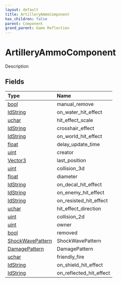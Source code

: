 ```yaml
---
layout: default
title: ArtilleryAmmoComponent
has_children: false
parent: Component
grand_parent: Game Reflection
---
```

# ArtilleryAmmoComponent
Description 

## Fields

| Type | Name |
|:-------------|:--------------|
| [bool](/docs/game-reflection/components/bool) | manual_remove |
| [IdString](/docs/game-reflection/components/id_string) | on_water_hit_effect |
| [uchar](/docs/game-reflection/enums/uchar) | hit_effect_scale |
| [IdString](/docs/game-reflection/components/id_string) | crosshair_effect |
| [IdString](/docs/game-reflection/components/id_string) | on_world_hit_effect |
| [float](/docs/game-reflection/components/float) | delay_update_time |
| [uint](/docs/game-reflection/components/uint) | creator |
| [Vector3](/docs/game-reflection/classes/vector3) | last_position |
| [uint](/docs/game-reflection/components/uint) | collision_3d |
| [float](/docs/game-reflection/components/float) | diameter |
| [IdString](/docs/game-reflection/components/id_string) | on_decal_hit_effect |
| [IdString](/docs/game-reflection/components/id_string) | on_enemy_hit_effect |
| [IdString](/docs/game-reflection/components/id_string) | on_resisted_hit_effect |
| [uchar](/docs/game-reflection/enums/uchar) | hit_effect_direction |
| [uint](/docs/game-reflection/components/uint) | collision_2d |
| [uint](/docs/game-reflection/components/uint) | owner |
| [bool](/docs/game-reflection/components/bool) | removed |
| [ShockWavePattern](/docs/game-reflection/classes/shock_wave_pattern) | ShockWavePattern |
| [DamagePattern](/docs/game-reflection/classes/damage_pattern) | DamagePattern |
| [uchar](/docs/game-reflection/enums/uchar) | friendly_fire |
| [IdString](/docs/game-reflection/components/id_string) | on_shield_hit_effect |
| [IdString](/docs/game-reflection/components/id_string) | on_reflected_hit_effect |

